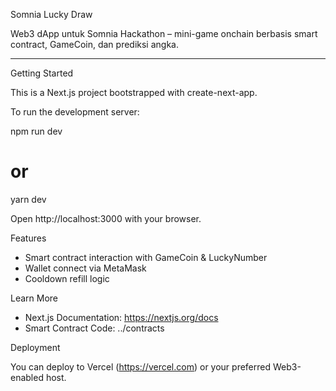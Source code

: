 Somnia Lucky Draw

Web3 dApp untuk Somnia Hackathon – mini-game onchain berbasis smart contract, GameCoin, dan prediksi angka.

---

Getting Started

This is a Next.js project bootstrapped with create-next-app.

To run the development server:

npm run dev
# or
yarn dev

Open http://localhost:3000 with your browser.

Features

- Smart contract interaction with GameCoin & LuckyNumber
- Wallet connect via MetaMask
- Cooldown refill logic

Learn More

- Next.js Documentation: https://nextjs.org/docs
- Smart Contract Code: ../contracts

Deployment

You can deploy to Vercel (https://vercel.com) or your preferred Web3-enabled host.

